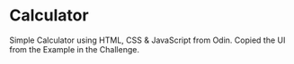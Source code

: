 # Calculator

Simple Calculator using HTML, CSS & JavaScript from Odin. Copied the UI from the Example in the Challenge.
